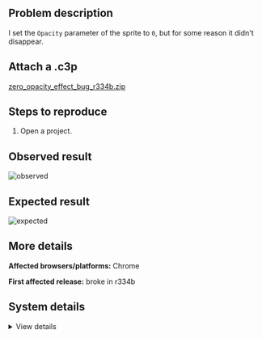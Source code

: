 ## Problem description

I set the `Opacity` parameter of the sprite to `0`, but for some reason it didn't disappear.

## Attach a .c3p

[zero_opacity_effect_bug_r334b.zip](https://github.com/WilsonPercival/WilsonPercival/files/10975712/zero_opacity_effect_bug_r334b.zip)

## Steps to reproduce

1. Open a project.

## Observed result

![observed](https://user-images.githubusercontent.com/91274932/225198030-2a8272f2-ba9b-44e2-991f-16377349a18a.png)

## Expected result

![expected](https://user-images.githubusercontent.com/91274932/225198037-cc6b4cd2-4026-4336-9873-bb484a76c3b6.png)

## More details



**Affected browsers/platforms:** Chrome

**First affected release:** broke in r334b

## System details

<details><summary>View details</summary>

Platform information
Product: Construct 3 r334 (beta)
Browser: Chrome 109.0.5414.120
Browser engine: Chromium
Context: browser
Operating system: Windows NT 0.1.0
Device type: desktop
Device pixel ratio: 1
Logical CPU cores: 2
Approx. device memory: 4 GB
User agent: Mozilla/5.0 (Windows NT 10.0; Win64; x64) AppleWebKit/537.36 (KHTML, like Gecko) Chrome/109.0.0.0 Safari/537.36
Language setting: en-US

Local storage
Storage quota (approx): 59 gb
Storage usage (approx): 174 mb (0.3%)
Persistant storage: No

Browser support notes
This list contains missing features that are not required, but could improve performance or user experience if supported.

UI effects are disabled in settings.
WebGL indicates a major performance caveat. It is probably using software rendering.
WebGL information
Version string: WebGL 2.0 (OpenGL ES 3.0 Chromium)
Numeric version: 2
Supports NPOT textures: yes
Supports GPU profiling: no
Supports highp precision: yes
Vendor: Google Inc. (Google)
Renderer: ANGLE (Google, Vulkan 1.3.0 (SwiftShader Device (Subzero) (0x0000C0DE)), SwiftShader driver)
Major performance caveat: yes
Maximum texture size: 8192
Point size range: 1 to 1023
Extensions:

EXT_color_buffer_float
EXT_color_buffer_half_float
EXT_float_blend
EXT_texture_compression_bptc
EXT_texture_compression_rgtc
EXT_texture_filter_anisotropic
OES_draw_buffers_indexed
OES_texture_float_linear
WEBGL_compressed_texture_astc
WEBGL_compressed_texture_etc
WEBGL_compressed_texture_etc1
WEBGL_compressed_texture_s3tc
WEBGL_compressed_texture_s3tc_srgb
WEBGL_debug_renderer_info
WEBGL_lose_context
WEBGL_multi_draw
OVR_multiview2
Audio information
System sample rate: 48000 Hz
Output channels: 2
Output interpretation: speakers
Supported decode formats:

WebM Opus (audio/webm; codecs=opus)
Ogg Opus (audio/ogg; codecs=opus)
WebM Vorbis (audio/webm; codecs=vorbis)
Ogg Vorbis (audio/ogg; codecs=vorbis)
MPEG-4 AAC (audio/mp4; codecs=mp4a.40.5)
MP3 (audio/mpeg)
FLAC (audio/flac)
PCM WAV (audio/wav; codecs=1)
Supported encode formats:

WebM Opus (audio/webm; codecs=opus)
Video information
Supported decode formats:

WebM AV1 (video/webm; codecs=av01.0.00M.08)
MP4 AV1 (video/mp4; codecs=av01.0.00M.08)
WebM VP9 (video/webm; codecs=vp9)
WebM VP8 (video/webm; codecs=vp8)
Ogg Theora (video/ogg; codecs=theora)
H.264 (video/mp4; codecs=avc1.42E01E)
Supported encode formats:

WebM VP9 (video/webm; codecs=vp9)
WebM VP8 (video/webm; codecs=vp8)

</details>
